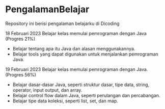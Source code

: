 # PengalamanBelajar

Repository ini berisi pengalaman belajarku di Dicoding

18 Februari 2023
Belajar kelas memulai pemrograman dengan Java (Progres 21%)
 * Belajar tentang apa itu Java dan alasan menggunakannya.
 * Belajar tools yang dapat digunakan untuk menjalankan pemrograman Java.

19 Februari 2023
Belajar kelas memulai pemrograman dengan Java. (Progres 56%)
  * Belajar dasar-dasar Java, seperti struktur dasar, tipe data, string, operator, input output, dan array.
  * Belajar control flow dalam Java, seperti perulangan dan percabangan.
  * Belajar tipe data koleksi, seperti list, set, dan map.

